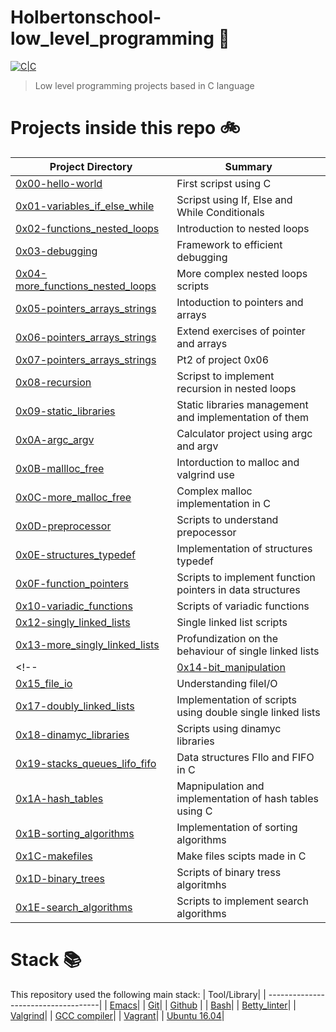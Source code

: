 # Holbertonschool-low_level_programming :floppy_disk:

[![C|C](https://img.shields.io/badge/C-491%20commits-orange.svg)](https://sourcerer.io/arabiu033)

> Low level programming projects based in C language

# Projects inside this repo :bike:

| Project Directory| Summary |
| ------------------------------------|----| 
| [0x00-hello-world](https://github.com/arabiu033/alx-low_level_programming/tree/main/0x00-hello_world)| First scripst using C |
| [0x01-variables_if_else_while](https://github.com/arabiu033/alx-low_level_programming/tree/main/0x01-variables_if_else_while)| Scripst using If, Else and While Conditionals |
| [0x02-functions_nested_loops](https://github.com/arabiu033/alx-low_level_programming/tree/main/0x02-functions_nested_loops)| Introduction to nested loops|
| [0x03-debugging](https://github.com/arabiu033/alx-low_level_programming/tree/main/0x03-debugging)| Framework to efficient debugging|
| [0x04-more_functions_nested_loops](https://github.com/arabiu033/alx-low_level_programming/tree/main/0x04-more_functions_nested_loops)| More complex nested loops scripts|
| [0x05-pointers_arrays_strings](https://github.com/arabiu033/alx-low_level_programming/tree/main/0x05-pointers_arrays_strings)| Intoduction to pointers and arrays|
| [0x06-pointers_arrays_strings](https://github.com/arabiu033/alx-low_level_programming/tree/main/0x06-pointers_arrays_strings)| Extend exercises of pointer and arrays|
| [0x07-pointers_arrays_strings](https://github.com/arabiu033/alx-low_level_programming/tree/main/0x07-pointers_arrays_strings)| Pt2 of project 0x06
| [0x08-recursion](https://github.com/arabiu033/alx-low_level_programming/tree/main/0x08-recursion)| Scripst to implement recursion in nested loops|
| [0x09-static_libraries](https://github.com/arabiu033/alx-low_level_programming/tree/main/0x09-static_libraries)| Static libraries management and implementation of them |
| [0x0A-argc_argv](https://github.com/arabiu033/alx-low_level_programming/tree/main/0x0A-argc_argv)| Calculator project using argc and argv |
| [0x0B-mallloc_free](https://github.com/arabiu033/alx-low_level_programming/tree/main/0x0B-malloc_free)| Intorduction to malloc and valgrind use |
| [0x0C-more_malloc_free](https://github.com/arabiu033/alx-low_level_programming/tree/main/0x0C-more_malloc_free)| Complex malloc implementation in C |
| [0x0D-preprocessor](https://github.com/arabiu033/alx-low_level_programming/tree/main/0x0D-preprocessor)| Scripts to understand prepocessor|
| [0x0E-structures_typedef](https://github.com/arabiu033/alx-low_level_programming/tree/main/0x0E-structures_typedef)| Implementation of structures typedef|
| [0x0F-function_pointers](https://github.com/arabiu033/alx-low_level_programming/tree/main/0x0F-function_pointers)|Scripts to implement function pointers in data structures|
| [0x10-variadic_functions](https://github.com/arabiu033/alx-low_level_programming/tree/main/0x10-variadic_functions)|Scripts of variadic functions|
| [0x12-singly_linked_lists](https://github.com/arabiu033/alx-low_level_programming/tree/main/0x12-singly_linked_lists)|Single linked list scripts|
| [0x13-more_singly_linked_lists](https://github.com/arabiu033/alx-low_level_programming/tree/main/0x13-more_singly_linked_lists)|Profundization on the behaviour of single linked lists|
<!-- | [0x14-bit_manipulation](https://github.com/arabiu033/alx-low_level_programming/tree/main/0x14-bit_manipulation)|Script using bit manipulation |
| [0x15_file_io](https://github.com/arabiu033/alx-low_level_programming/tree/main/0x15_file_io)| Understanding fileI/O
| [0x17-doubly_linked_lists](https://github.com/arabiu033/alx-low_level_programming/tree/main/0x17-doubly_linked_lists)|Implementation of scripts using double single linked lists|
| [0x18-dinamyc_libraries](https://github.com/arabiu033/alx-low_level_programming/tree/main/0x18-dinamyc_libraries)|Scripts using dinamyc libraries|
| [0x19-stacks_queues_lifo_fifo](https://github.com/edward0rtiz/monty/tree/df9ab3ad3ae6d985abefed3d2b5919577256f8b5)| Data structures FIlo and FIFO in C|
| [0x1A-hash_tables](https://github.com/arabiu033/alx-low_level_programming/tree/main/0x1A-hash_tables)| Mapnipulation and implementation of hash tables using C|
| [0x1B-sorting_algorithms](https://github.com/arabiu033/alx-low_level_programming/tree/main/0x02-functions_nested_loops)| Implementation of sorting algorithms|
| [0x1C-makefiles](https://github.com/arabiu033/alx-low_level_programming/tree/main/0x02-functions_nested_loops)|Make files scipts made in C|
| [0x1D-binary_trees](https://github.com/edward0rtiz/0x1D-binary_trees/tree/45c49e3e2faf2f7a0048c03986f9cd97da3e2474)|Scripts of binary tress algoritmhs|
| [0x1E-search_algorithms](https://github.com/arabiu033/alx-low_level_programming/tree/main/0x1E-search_algorithms)|Scripts to implement search algorithms| -->


# Stack :books:

This repository used the following main stack:
| Tool/Library| 
| ------------------------------------| 
| [Emacs](https://www.gnu.org/software/emacs/)| 
| [Git](https://git-scm.com/)| 
| [Github](https://github.com/) | 
| [Bash](https://www.gnu.org/software/bash/)| 
| [Betty_linter](https://github.com/holbertonschool/Betty)|
| [Valgrind](https://valgrind.org/)|
| [GCC compiler](https://gcc.gnu.org/)|
| [Vagrant](https://www.vagrantup.com/)|
| [Ubuntu 16.04](https://releases.ubuntu.com/16.04/)|
